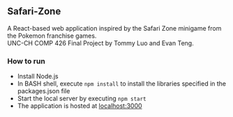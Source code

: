 ## Safari-Zone
A React-based web application inspired by the Safari Zone minigame from the Pokemon franchise games.  
UNC-CH COMP 426 Final Project by Tommy Luo and Evan Teng.  

### How to run
* Install Node.js  
* In BASH shell, execute `npm install` to install the libraries specified in the packages.json file  
* Start the local server by executing `npm start`  
* The application is hosted at [localhost:3000](localhost:3000)  
